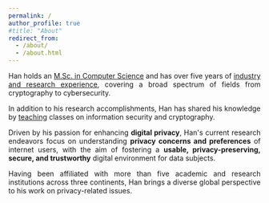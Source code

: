 ```yaml
---
permalink: /
author_profile: true
#title: "About"
redirect_from: 
  - /about/
  - /about.html
---
```



<p style="text-align: justify;">
Han holds an <a href="/education/">M.Sc. in Computer Science</a> and has over five years of <a href="/research/">industry and research experience</a>, covering a broad spectrum of fields from cryptography to cybersecurity.
</p>

<p style="text-align: justify;">
In addition to his research accomplishments, Han has shared his knowledge by <a href="/teaching/">teaching</a> classes on information security and cryptography.
</p>

<p style="text-align: justify;">
Driven by his passion for enhancing <strong>digital privacy</strong>, Han's current research endeavors focus on understanding <strong>privacy concerns and preferences</strong> of internet users, with the aim of fostering a <strong>usable, privacy-preserving, secure, and trustworthy</strong> digital environment for data subjects.
</p>

<p style="text-align: justify;">
Having been affiliated with more than five academic and research institutions across three continents, Han brings a diverse global perspective to his work on privacy-related issues.
</p>
